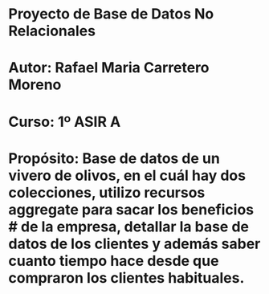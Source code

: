 # Proyecto de Base de Datos No Relacionales
# Autor: Rafael Maria Carretero Moreno
# Curso: 1º ASIR A
# Propósito: Base de datos de un vivero de olivos, en el cuál hay dos colecciones, utilizo recursos aggregate para sacar los beneficios # de la empresa, detallar la base de datos de los clientes y además saber cuanto tiempo hace desde que compraron los clientes habituales.
